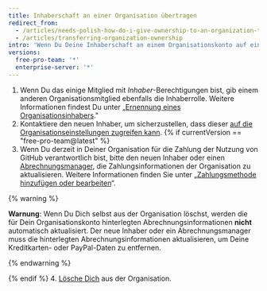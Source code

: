 ```yaml
---
title: Inhaberschaft an einer Organisation übertragen
redirect_from:
  - /articles/needs-polish-how-do-i-give-ownership-to-an-organization-to-someone-else/
  - /articles/transferring-organization-ownership
intro: 'Wenn Du Deine Inhaberschaft an einem Organisationskonto auf eine andere Person übertragen möchtest, musst Du einen neuen Inhaber hinzufügen{% if currentVersion == "free-pro-team@latest" %}, sicherstellen, dass die Abrechnungsinformationen aktualisiert werden{% endif %}, und Dich dann selbst aus dem Konto entfernen.'
versions:
  free-pro-team: '*'
  enterprise-server: '*'
---
```


1. Wenn Du das einige Mitglied mit *Inhaber*-Berechtigungen bist, gib einem anderen Organisationsmitglied ebenfalls die Inhaberrolle. Weitere Informationen findest Du unter „[Ernennung eines Organisationsinhabers](/github/setting-up-and-managing-organizations-and-teams/maintaining-ownership-continuity-for-your-organization#appointing-an-organization-owner)."
2. Kontaktiere den neuen Inhaber, um sicherzustellen, dass dieser [auf die Organisationseinstellungen zugreifen kann](/articles/accessing-your-organization-s-settings).
{% if currentVersion == "free-pro-team@latest" %}
3. Wenn Du derzeit in Deiner Organisation für die Zahlung der Nutzung von GitHub verantwortlich bist, bitte den neuen Inhaber oder einen [Abrechnungsmanager](/articles/adding-a-billing-manager-to-your-organization/), die Zahlungsinformationen der Organisation zu aktualisieren. Weitere Informationen finden Sie unter „[Zahlungsmethode hinzufügen oder bearbeiten](/articles/adding-or-editing-a-payment-method)“.

  {% warning %}

  **Warnung**: Wenn Du Dich selbst aus der Organisation löschst, werden die für Dein Organisationskonto hinterlegten Abrechnungsinformationen **nicht** automatisch aktualisiert. Der neue Inhaber oder ein Abrechnungsmanager muss die hinterlegten Abrechnungsinformationen aktualisieren, um Deine Kreditkarten- oder PayPal-Daten zu entfernen.

  {% endwarning %}

{% endif %}
4. [Lösche Dich](/articles/removing-yourself-from-an-organization) aus der Organisation.
